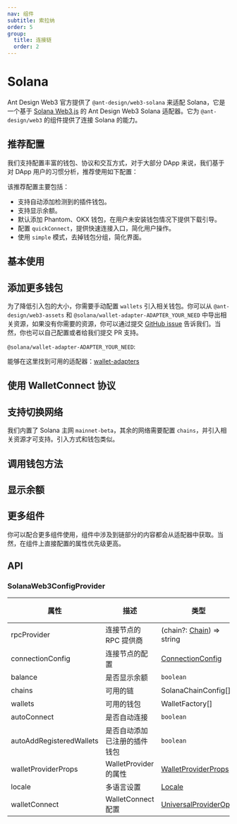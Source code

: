 ```yaml
---
nav: 组件
subtitle: 索拉纳
order: 5
group:
  title: 连接链
  order: 2
---
```


# Solana

Ant Design Web3 官方提供了 `@ant-design/web3-solana` 来适配 Solana，它是一个基于 [Solana Web3.js](https://solana-labs.github.io/solana-web3.js/) 的 Ant Design Web3 Solana 适配器。它为 `@ant-design/web3` 的组件提供了连接 Solana 的能力。

## 推荐配置

我们支持配置丰富的钱包、协议和交互方式，对于大部分 DApp 来说，我们基于对 DApp 用户的习惯分析，推荐使用如下配置：

<code src="./demos/recommend.tsx"></code>

该推荐配置主要包括：

- 支持自动添加检测到的插件钱包。
- 支持显示余额。
- 默认添加 Phantom、OKX 钱包，在用户未安装钱包情况下提供下载引导。
- 配置 `quickConnect`，提供快速连接入口，简化用户操作。
- 使用 `simple` 模式，去掉钱包分组，简化界面。

## 基本使用

<code src="./demos/basic.tsx"></code>

## 添加更多钱包

为了降低引入包的大小，你需要手动配置 `wallets` 引入相关钱包。你可以从 `@ant-design/web3-assets` 和 `@solana/wallet-adapter-ADAPTER_YOUR_NEED` 中导出相关资源，如果没有你需要的资源，你可以通过提交 [GitHub issue](https://github.com/ant-design/ant-design-web3/issues) 告诉我们。当然，你也可以自己配置或者给我们提交 PR 支持。

`@solana/wallet-adapter-ADAPTER_YOUR_NEED`:

能够在这里找到可用的适配器：[wallet-adapters](https://github.com/anza-xyz/wallet-adapter/blob/master/packages/wallets/wallets/src/index.ts)

<code src="./demos/more-wallets.tsx"></code>

## 使用 WalletConnect 协议

<code src="./demos/wallet-connect.tsx"></code>

## 支持切换网络

我们内置了 Solana 主网 `mainnet-beta`，其余的网络需要配置 `chains`，并引入相关资源才可支持。引入方式和钱包类似。

<code src="./demos/networks.tsx"></code>

## 调用钱包方法

<code src="./demos/sign-message.tsx"></code>

## 显示余额

<code src="./demos/balance.tsx"></code>

## 更多组件

你可以配合更多组件使用，组件中涉及到链部分的内容都会从适配器中获取。当然，在组件上直接配置的属性优先级更高。

<code src="./demos/more-components.tsx"></code>

## API

### SolanaWeb3ConfigProvider

| 属性 | 描述 | 类型 | 默认值 | 版本 |
| --- | --- | --- | --- | --- |
| rpcProvider | 连接节点的 RPC 提供商 | (chain?: [Chain](./types#chain)) => string | - | - |
| connectionConfig | 连接节点的配置 | [ConnectionConfig](https://solana-labs.github.io/solana-web3.js/types/ConnectionConfig.html) | - | - |
| balance | 是否显示余额 | `boolean` | - | - |
| chains | 可用的链 | SolanaChainConfig\[\] | - | - |
| wallets | 可用的钱包 | WalletFactory\[\] | - | - |
| autoConnect | 是否自动连接 | `boolean` | `false` | - |
| autoAddRegisteredWallets | 是否自动添加已注册的插件钱包 | `boolean` | `false` | - |
| walletProviderProps | WalletProvider 的属性 | [WalletProviderProps](https://github.com/solana-labs/wallet-adapter/blob/master/packages/core/react/src/WalletProvider.tsx#L17) | - | - |
| locale | 多语言设置 | [Locale](https://github.com/ant-design/ant-design-web3/blob/main/packages/common/src/locale/zh_CN.ts) | - | - |
| walletConnect | WalletConnect 配置 | [UniversalProviderOpts](https://github.com/WalletConnect/walletconnect-monorepo/blob/v2.0/providers/universal-provider/src/types/misc.ts#L9) | - | - |

